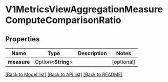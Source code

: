 # V1MetricsViewAggregationMeasureComputeComparisonRatio

## Properties

Name | Type | Description | Notes
------------ | ------------- | ------------- | -------------
**measure** | Option<**String**> |  | [optional]

[[Back to Model list]](../README.md#documentation-for-models) [[Back to API list]](../README.md#documentation-for-api-endpoints) [[Back to README]](../README.md)


